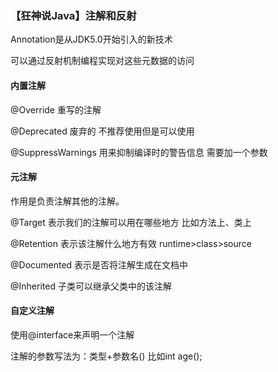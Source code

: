 ### 【狂神说Java】注解和反射

Annotation是从JDK5.0开始引入的新技术

可以通过反射机制编程实现对这些元数据的访问



#### 内置注解

@Override 重写的注解

@Deprecated   废弃的  不推荐使用但是可以使用

@SuppressWarnings 用来抑制编译时的警告信息   需要加一个参数



#### 元注解

作用是负责注解其他的注解。

@Target 表示我们的注解可以用在哪些地方 比如方法上、类上

@Retention 表示该注解什么地方有效  runtime>class>source

@Documented 表示是否将注解生成在文档中

@Inherited  子类可以继承父类中的该注解



#### 自定义注解

使用@interface来声明一个注解

注解的参数写法为：类型+参数名()    比如int age();
























